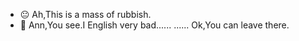 - 😐 Ah,This is a mass of rubbish.
- 🙁 Ann,You see.I English very bad......
......
Ok,You can leave there.
